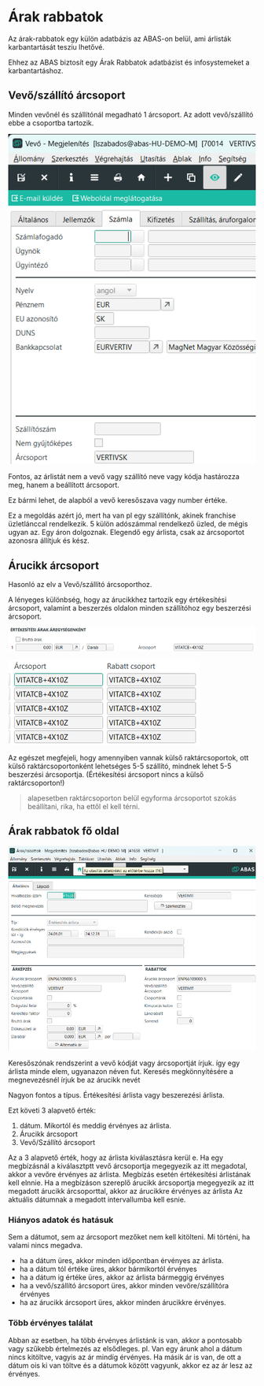 # Árak rabbatok

Az árak-rabbatok egy külön adatbázis az ABAS-on belül, ami árlisták karbantartását tesziu lhetővé.

Ehhez az ABAS biztosít egy Árak Rabbatok adatbázist és infosystemeket a karbantartáshoz.

## Vevő/szállító árcsoport

Minden vevőnél és szállítónál megadható 1 árcsoport. Az adott vevő/szállító ebbe a csoportba tartozik.

![alt text](image-2.png)

Fontos, az árlistát nem a vevő vagy szállító neve vagy kódja hastározza meg, hanem a beállított árcsoport.

Ez bármi lehet, de alapból a vevő keresőszava vagy number értéke.

Ez a megoldás azért jó, mert ha van pl egy szállítónk, akinek franchise üzletlánccal rendelkezik. 5 külön adószámmal rendelkező üzled, de mégis ugyan az. Egy áron dolgoznak. Elegendő egy árlista, csak az árcsoportot azonosra állítjuk és kész.

## Árucikk árcsoport

Hasonló az elv a Vevő/szállító árcsoporthoz.

A lényeges különbség, hogy az árucikkhez tartozik egy értékesítési árcsoport, valamint a beszerzés oldalon minden szállítóhoz egy beszerzési árcsoport.

![alt text](image-1.png)

![alt text](image.png)

Az egészet megfejeli, hogy amennyiben vannak külső raktárcsoportok, ott külső raktárcsoportonként lehetséges 5-5 szállító, mindnek lehet 5-5 beszerzési árcsoportja. (Értékesítési árcsoport nincs a külső raktárcsoporton!)

> alapesetben raktárcsoporton belül egyforma árcsoportot szokás beállítani, rika, ha ettől el kell térni.

## Árak rabbatok fő oldal

![alt text](image-3.png)

Keresőszónak rendszerint a vevő kódját vagy árcsoportját írjuk. így egy árlista minde elem, ugyanazon néven fut.
Keresés megkönnyítésére a megnevezésnél írjuk be az árucikk nevét

Nagyon fontos a típus. Értékesítési árlista vagy beszerezési árlista.

Ezt követi 3 alapvető érték:
1. dátum. Mikortól és meddig érvényes az árlista.
2. Árucikk árcsoport
3. Vevő/Szállító árcsoport

Az a 3 alapvető érték, hogy az árlista kiválasztásra kerül e.
Ha egy megbízásnál a kiválasztptt vevő árcsoportja megegyezik az itt megadotal, akkor a vevőre érvényes az árlista.
Megbízás esetén értékesítési árlistának kell elnnie.
Ha a megbízáson szereplő árucikk árcsoportja megegyezik az itt megadott árucikk árcsoporttal, akkor az árucikkre érvényes az árlista
Az aktuális dátumnak a megadott intervallumba kell esnie.

### Hiányos adatok és hatásuk

Sem a dátumot, sem az árcsoport mezőket nem kell kitölteni. Mi történi, ha valami nincs megadva.

- ha a dátum üres, akkor minden időpontban érvényes az árlista. 
- ha a dátum tól értéke üres, akkor bármikortól érvényes
- ha a dátum ig értéke üres, akkor az árlista bármeggig érvényes
- ha a vevő/szállító árcsoport üres, akkor minden vevőre/szállítóra érvényes
- ha az árucikk árcsoport üres, akkor minden árucikkre érvényes.

### Több érvényes találat

Abban az esetben, ha több érvényes árlistánk is van, akkor a pontosabb vagy szűkebb értelmezés az elsődleges.
pl. Van egy árunk ahol a dátum nincs kitöltve, vagyis az ár mindíg érvényes.
Ha másik ár is van, de ott a dátum ois ki van töltve és a dátumok között vagyunk, akkor ez az ár lesz az érvényes.


